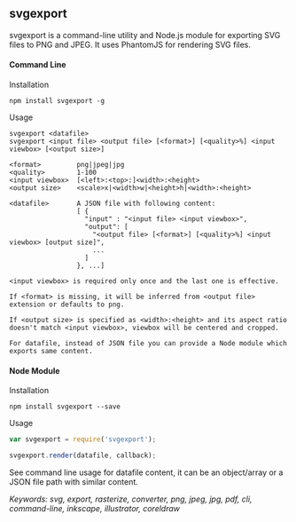 ## svgexport

svgexport is a command-line utility and Node.js module for exporting SVG files to PNG and JPEG. It uses PhantomJS for rendering SVG files.

#### Command Line

Installation
```
npm install svgexport -g
```

Usage
```usage
svgexport <datafile>
svgexport <input file> <output file> [<format>] [<quality>%] <input viewbox> [<output size>]

<format>         png|jpeg|jpg
<quality>        1-100
<input viewbox>  [<left>:<top>:]<width>:<height>
<output size>    <scale>x|<width>w|<height>h|<width>:<height>

<datafile>       A JSON file with following content:
                 [ {
                   "input" : "<input file> <input viewbox>",
                   "output": [
                     "<output file> [<format>] [<quality>%] <input viewbox> [output size]",
                     ...
                   ]
                 }, ...]

<input viewbox> is required only once and the last one is effective.

If <format> is missing, it will be inferred from <output file> extension or defaults to png.

If <output size> is specified as <width>:<height> and its aspect ratio doesn't match <input viewbox>, viewbox will be centered and cropped.

For datafile, instead of JSON file you can provide a Node module which exports same content.
```

#### Node Module

Installation
```
npm install svgexport --save
```

Usage

```javascript
var svgexport = require('svgexport');

svgexport.render(datafile, callback);
```
See command line usage for datafile content, it can be an object/array or a JSON file path with similar content.


*Keywords: svg, export, rasterize, converter, png, jpeg, jpg, pdf, cli, command-line, inkscape, illustrator, coreldraw*

